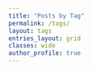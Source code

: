```yaml
---
title: "Posts by Tag"
permalink: /tags/
layout: tags
entries_layout: grid
classes: wide
author_profile: true
---
```

